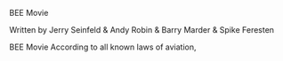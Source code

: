 BEE Movie

Written by Jerry Seinfeld & Andy Robin & Barry Marder & Spike Feresten


BEE Movie
According to all known laws of aviation,
